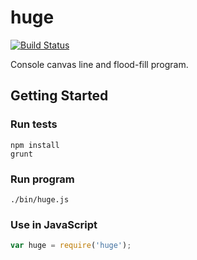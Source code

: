 # huge
[![Build Status](https://travis-ci.org/davidosomething/huge.png?branch=master)](https://travis-ci.org/davidosomething/huge)

Console canvas line and flood-fill program.

## Getting Started

### Run tests
```
npm install
grunt
```

### Run program
```
./bin/huge.js
```

### Use in JavaScript
```javascript
var huge = require('huge');
```
